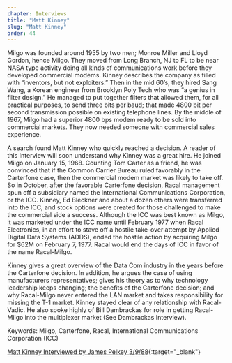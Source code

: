 ```yaml
---
chapter: Interviews
title: "Matt Kinney"
slug: "Matt Kinney"
order: 44
---
```


Milgo was founded around 1955 by two men; Monroe Miller and Lloyd Gordon, hence Milgo. They moved from Long Branch, NJ to FL to be near NASA type activity doing all kinds of communications work before they developed commercial modems. Kinney describes the company as filled with “inventors, but not exploiters.” Then in the mid 60’s, they hired Sang Wang, a Korean engineer from Brooklyn Poly Tech who was “a genius in filter design.” He managed to put together filters that allowed them, for all practical purposes, to send three bits per baud; that made 4800 bit per second transmission possible on existing telephone lines. By the middle of 1967, Milgo had a superior 4800 bps modem ready to be sold into commercial markets. They now needed someone with commercial sales experience.

A search found Matt Kinney who quickly reached a decision. A reader of this Interview will soon understand why Kinney was a great hire. He joined Milgo on January 15, 1968. Counting Tom Carter as a friend, he was convinced that if the Common Carrier Bureau ruled favorably in the Carterfone case, then the commercial modem market was likely to take off. So in October, after the favorable Carterfone decision, Racal management spun off a subsidiary named the International Communications Corporation, or the ICC. Kinney, Ed Bleckner and about a dozen others were transferred into the ICC, and stock options were created for those challenged to make the commercial side a success. Although the ICC was best known as Milgo, it was marketed under the ICC name until February 1977 when Racal Electronics, in an effort to stave off a hostile take-over attempt by Applied Digital Data Systems (ADDS), ended the hostile action by acquiring Milgo for $62M on February 7, 1977. Racal would end the days of ICC in favor of the name Racal-Milgo.

Kinney gives a great overview of the Data Com industry in the years before the Carterfone decision. In addition, he argues the case of using manufacturers representatives; gives his theory as to why technology leadership keeps changing; the benefits of the Carterfone decision; and why Racal-Milgo never entered the LAN market and takes responsibility for missing the T-1 market. Kinney stayed clear of any relationship with Racal-Vadic. He also spoke highly of Bill Dambrackas for role in getting Racal-Milgo into the multiplexer market (See Dambrackas Interview).

Keywords: Milgo, Carterfone, Racal, International Communications Corporation (ICC)

[Matt Kinney Interviewed by James Pelkey 3/9/88](https://archive.computerhistory.org/resources/access/text/2017/10/102738573-05-01-acc.pdf){:target="_blank"}
